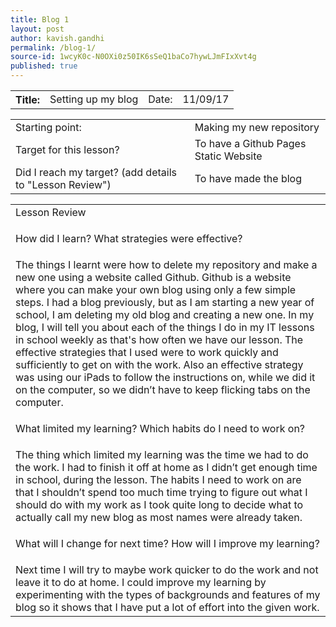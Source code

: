 ```yaml
---
title: Blog 1
layout: post
author: kavish.gandhi
permalink: /blog-1/
source-id: 1wcyK0c-N0OXi0z50IK6sSeQ1baCo7hywLJmFIxXvt4g
published: true
---
```

<table>
  <tr>
    <th>Title: </th>
    <td><div>Setting up my blog </div></td>
      <td>Date: </td>
    <td><div>11/09/17</div></td>
  </tr>
</table>


<table>
  <tr>
    <td>Starting point:</td>
    <td><div>Making my new repository</div></td>
  </tr>
  <tr>
    <td>Target for this lesson?</td>
    <td><div>To have a Github Pages Static Website</div></td>
  </tr>
  <tr>
    <td>Did I reach my target? 
(add details to "Lesson Review")</td>
    <td><div>To have made the blog</div></td>
  </tr>
</table>


<table>
  <tr>
    <td>Lesson Review</td>
  </tr>
  <tr>
    <td><p>How did I learn? What strategies were effective? </p></td>
  </tr>
  <tr>
    <td><div>The things I learnt were how to delete my repository and make a new one using a website called Github. Github is a website where you can make your own blog using only a few simple steps. I had a blog previously, but as I am starting a new year of school, I am deleting my old blog and creating a new one. In my blog, I will tell you about each of the things I do in my IT lessons in school weekly as that's how often we have our lesson. The effective strategies that I used were to work quickly  and sufficiently to get on with the work. Also an effective strategy was using our iPads to follow the instructions on, while we did it on the computer, so we didn’t have to keep flicking tabs on the computer.</div></td>
  </tr>
  <tr>
    <td><p>What limited my learning? Which habits do I need to work on? </p></td>
  </tr>
  <tr>
    <td><div>The thing which limited my learning was the time we had to do the work. I had to finish it off at home as I didn’t get enough time in school, during the lesson. The habits I need to work on are that I shouldn’t spend too much time trying to figure out what I should do with my work as I took quite long to decide what to actually call my new blog as most names were already taken.</div></td>
  </tr>
  <tr>
    <td><p>What will I change for next time? How will I improve my learning?</p></td>
  </tr>
  <tr>
    <td><div>Next time I will try to maybe work quicker to do the work and not leave it to do at home. I could improve my learning by experimenting with the types of backgrounds and features of my blog so it shows that I have put a lot of effort into the given work.</div></td>
  </tr>
</table>


